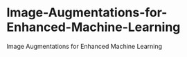 # Image-Augmentations-for-Enhanced-Machine-Learning
Image Augmentations for Enhanced Machine Learning
